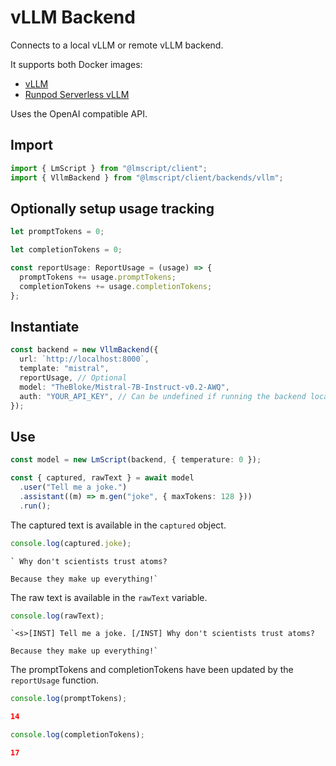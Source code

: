 # vLLM Backend

Connects to a local vLLM or remote vLLM backend.

It supports both Docker images:

- [vLLM](/docs/docker/vllm)
- [Runpod Serverless vLLM](/docs/docker/runpod-serverless-vllm)

Uses the OpenAI compatible API.

## Import

```ts
import { LmScript } from "@lmscript/client";
import { VllmBackend } from "@lmscript/client/backends/vllm";
```

## Optionally setup usage tracking

```ts
let promptTokens = 0;

let completionTokens = 0;

const reportUsage: ReportUsage = (usage) => {
  promptTokens += usage.promptTokens;
  completionTokens += usage.completionTokens;
};
```

## Instantiate

```ts
const backend = new VllmBackend({
  url: `http://localhost:8000`,
  template: "mistral",
  reportUsage, // Optional
  model: "TheBloke/Mistral-7B-Instruct-v0.2-AWQ",
  auth: "YOUR_API_KEY", // Can be undefined if running the backend locally
});
```

## Use

```ts
const model = new LmScript(backend, { temperature: 0 });

const { captured, rawText } = await model
  .user("Tell me a joke.")
  .assistant((m) => m.gen("joke", { maxTokens: 128 }))
  .run();
```

The captured text is available in the `captured` object.

```ts
console.log(captured.joke);
```

```
` Why don't scientists trust atoms?

Because they make up everything!`
```

The raw text is available in the `rawText` variable.

```ts
console.log(rawText);
```

```
`<s>[INST] Tell me a joke. [/INST] Why don't scientists trust atoms?

Because they make up everything!`
```

The promptTokens and completionTokens have been updated by the `reportUsage` function.

```ts
console.log(promptTokens);
```

```json
14
```

```ts
console.log(completionTokens);
```

```json
17
```
